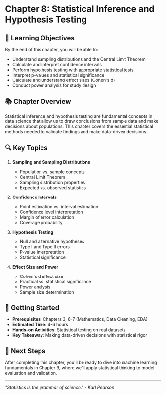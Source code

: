# Chapter 8: Statistical Inference and Hypothesis Testing

## 🎯 Learning Objectives

By the end of this chapter, you will be able to:

- Understand sampling distributions and the Central Limit Theorem
- Calculate and interpret confidence intervals
- Perform hypothesis testing with appropriate statistical tests
- Interpret p-values and statistical significance
- Calculate and understand effect sizes (Cohen's d)
- Conduct power analysis for study design

## 📚 Chapter Overview

Statistical inference and hypothesis testing are fundamental concepts in data science that allow us to draw conclusions from sample data and make decisions about populations. This chapter covers the essential statistical methods needed to validate findings and make data-driven decisions.

## 🔍 Key Topics

1. **Sampling and Sampling Distributions**

   - Population vs. sample concepts
   - Central Limit Theorem
   - Sampling distribution properties
   - Expected vs. observed statistics

2. **Confidence Intervals**

   - Point estimation vs. interval estimation
   - Confidence level interpretation
   - Margin of error calculation
   - Coverage probability

3. **Hypothesis Testing**

   - Null and alternative hypotheses
   - Type I and Type II errors
   - P-value interpretation
   - Statistical significance

4. **Effect Size and Power**

   - Cohen's d effect size
   - Practical vs. statistical significance
   - Power analysis
   - Sample size determination

## 🚀 Getting Started

- **Prerequisites**: Chapters 3, 6-7 (Mathematics, Data Cleaning, EDA)
- **Estimated Time**: 4-6 hours
- **Hands-on Activities**: Statistical testing on real datasets
- **Key Takeaway**: Making data-driven decisions with statistical rigor

## 📖 Next Steps

After completing this chapter, you'll be ready to dive into machine learning fundamentals in Chapter 9, where we'll apply statistical thinking to model evaluation and validation.

---

_"Statistics is the grammar of science." - Karl Pearson_
